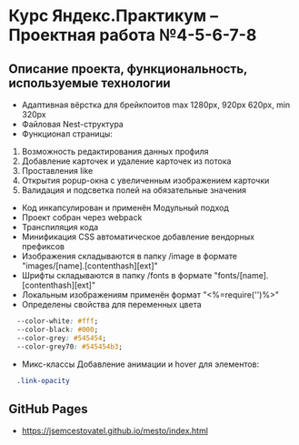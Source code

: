 # Курс Яндекс.Практикум – Проектная работа №4-5-6-7-8

## Описание проекта, функциональность, используемые технологии

* Адаптивная вёрстка для брейкпоитов max 1280px, 920px 620px, min 320px
* Файловая Nest-структура
* Функционал страницы:
1) Возможность редактирования данных профиля
2) Добавление карточек и удаление карточек из потока
3) Проставления like
4) Открытия popup-окна с увеличенным изображением карточки
5) Валидация и подсветка полей на обязательные значения
* Код инкапсулирован и применён Модульный подход
* Проект собран через webpack
* Транспиляция кода
* Минификация CSS автоматическое добавление вендорных префиксов
* Изображения складываются в папку /image в формате "images/[name].[contenthash][ext]"
* Шрифты складываются в папку /fonts в формате "fonts/[name].[contenthash][ext]"
* Локальным изображениям применён формат "<%=require('')%>"
* Определены свойства для переменных цвета
```css
  --color-white: #fff;
  --color-black: #000;
  --color-grey: #545454;
  --color-grey70: #545454b3;
```
* Микс-классы
Добавление анимации и hover для элементов:
```css
  .link-opacity
```

## GitHub Pages
* https://jsemcestovatel.github.io/mesto/index.html